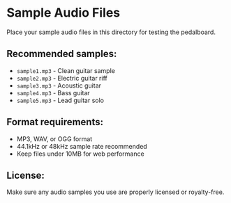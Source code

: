 # Sample Audio Files

Place your sample audio files in this directory for testing the pedalboard.

## Recommended samples:

- `sample1.mp3` - Clean guitar sample
- `sample2.mp3` - Electric guitar riff
- `sample3.mp3` - Acoustic guitar
- `sample4.mp3` - Bass guitar
- `sample5.mp3` - Lead guitar solo

## Format requirements:

- MP3, WAV, or OGG format
- 44.1kHz or 48kHz sample rate recommended
- Keep files under 10MB for web performance

## License:

Make sure any audio samples you use are properly licensed or royalty-free.

